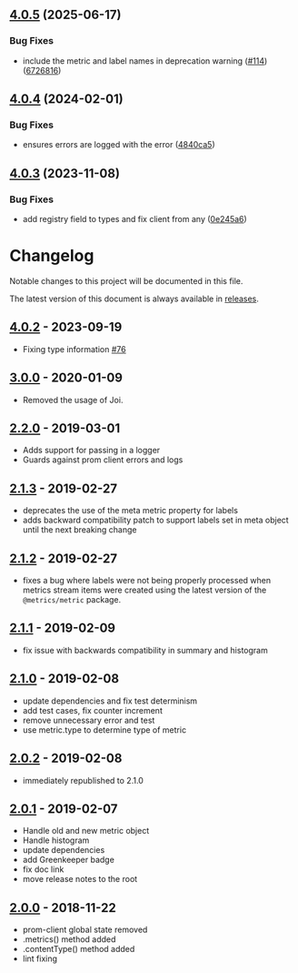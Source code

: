 ## [4.0.5](https://github.com/metrics-js/prometheus-consumer/compare/v4.0.4...v4.0.5) (2025-06-17)


### Bug Fixes

* include the metric and label names in deprecation warning ([#114](https://github.com/metrics-js/prometheus-consumer/issues/114)) ([6726816](https://github.com/metrics-js/prometheus-consumer/commit/672681606ce6304744e93c33b3bb5205710de3ee))

## [4.0.4](https://github.com/metrics-js/prometheus-consumer/compare/v4.0.3...v4.0.4) (2024-02-01)


### Bug Fixes

* ensures errors are logged with the error ([4840ca5](https://github.com/metrics-js/prometheus-consumer/commit/4840ca58a779c76995c972caac446749e04deb59))

## [4.0.3](https://github.com/metrics-js/prometheus-consumer/compare/v4.0.2...v4.0.3) (2023-11-08)


### Bug Fixes

* add registry field to types and fix client from any ([0e245a6](https://github.com/metrics-js/prometheus-consumer/commit/0e245a6b1293f2d2d7a2eda2dccdd654c29d3f64))

# Changelog

Notable changes to this project will be documented in this file.

The latest version of this document is always available in [releases][releases-url].

## [4.0.2] - 2023-09-19

-   Fixing type information [#76](https://github.com/metrics-js/prometheus-consumer/pull/76)

## [3.0.0] - 2020-01-09

-   Removed the usage of Joi.

## [2.2.0] - 2019-03-01

-   Adds support for passing in a logger
-   Guards against prom client errors and logs

## [2.1.3] - 2019-02-27

-   deprecates the use of the meta metric property for labels
-   adds backward compatibility patch to support labels set in meta object until the next breaking change

## [2.1.2] - 2019-02-27

-   fixes a bug where labels were not being properly processed when metrics stream items were created using the latest version of the `@metrics/metric` package.

## [2.1.1] - 2019-02-09

-   fix issue with backwards compatibility in summary and histogram

## [2.1.0] - 2019-02-08

-   update dependencies and fix test determinism
-   add test cases, fix counter increment
-   remove unnecessary error and test
-   use metric.type to determine type of metric

## [2.0.2] - 2019-02-08

-   immediately republished to 2.1.0

## [2.0.1] - 2019-02-07

-   Handle old and new metric object
-   Handle histogram
-   update dependencies
-   add Greenkeeper badge
-   fix doc link
-   move release notes to the root

## [2.0.0] - 2018-11-22

-   prom-client global state removed
-   .metrics() method added
-   .contentType() method added
-   lint fixing

[4.0.2]: https://github.com/metrics-js/prometheus-consumer/compare/v3.0.0...v4.0.2
[3.0.0]: https://github.com/metrics-js/prometheus-consumer/compare/v2.2.0...v3.0.0
[2.2.0]: https://github.com/metrics-js/prometheus-consumer/compare/v2.1.3...v2.2.0
[2.1.3]: https://github.com/metrics-js/prometheus-consumer/compare/v2.1.2...v2.1.3
[2.1.2]: https://github.com/metrics-js/prometheus-consumer/compare/v2.1.1...v2.1.2
[2.1.1]: https://github.com/metrics-js/prometheus-consumer/compare/v2.1.0...v2.1.1
[2.1.0]: https://github.com/metrics-js/prometheus-consumer/compare/v2.0.2...v2.1.0
[2.0.2]: https://github.com/metrics-js/prometheus-consumer/compare/v2.0.1...v2.0.2
[2.0.1]: https://github.com/metrics-js/prometheus-consumer/compare/v2.0.0...v2.0.1
[2.0.0]: https://github.com/metrics-js/prometheus-consumer/compare/v1.0.0...v2.0.0
[releases-url]: https://github.com/metrics-js/prometheus-consumer/blob/main/CHANGELOG.md

